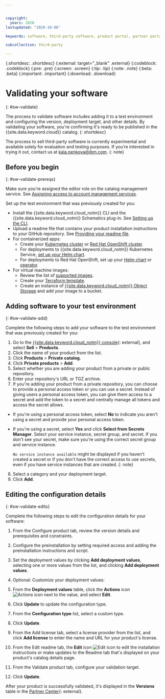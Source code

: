 ```yaml
---


copyright:
  years: 2020
lastupdated: "2020-10-06"

keywords: software, third-party software, product portal, partner portal, sellers, partners, prerequisites, validate, test, containerized apps, virtual machine, VM, images, partner center

subcollection: third-party

---
```


{:shortdesc: .shortdesc}
{:external: target="_blank" .external}
{:codeblock: .codeblock}
{:pre: .pre}
{:screen: .screen}
{:tip: .tip}
{:note: .note}
{:beta: .beta}
{:important: .important}
{:download: .download}

# Validating your software
{: #sw-validate}

The process to validate software includes adding it to a test environment and configuring the version, deployment target, and other details. By validating your software, you're confirming it's ready to be published in the {{site.data.keyword.cloud}} catalog. 
{: shortdesc}

The process to sell third-party software is currently experimental and available solely for evaluation and testing purposes. If you’re interested in trying it out, contact us at kala.nenkova@ibm.com.
{: note}

## Before you begin
{: #sw-validate-prereqs}

Make sure you're assigned the editor role on the catalog management service. See [Assigning access to account management services](/docs/account?topic=account-account-services).

Set up the test environment that was previously created for you:

* Install the {{site.data.keyword.cloud_notm}} CLI and the {{site.data.keyword.cloud_notm}} Schematics plug-in. See [Setting up the CLI](/docs/schematics?topic=schematics-setup-cli).
* Upload a readme file that contains your product installation instructions to your GitHub repository. See [Providing your readme file](/docs/third-party?topic=third-party-sw-provide-readme). 
* For containerized apps:
  * Create your [Kubernetes cluster](/docs/containers?topic=containers-getting-started) or [Red Hat OpenShift cluster](/docs/openshift?topic=openshift-getting-started). 
  * For deployments to {{site.data.keyword.cloud_notm}} Kubernetes Service, [set up your Helm chart](/docs/containers?topic=containers-helm). 
  * For deployments to Red Hat OpenShift, set up your [Helm chart](/docs/openshift?topic=openshift-helm) or [operator](/docs/openshift?topic=openshift-operators).
* For virtual machine images:
  * Review the list of [supported images](/docs/vpc?topic=vpc-about-images). 
  * Create your [Terraform template](/docs/schematics?topic=schematics-getting-started).
  * Create an instance of [{{site.data.keyword.cloud_notm}} Object Storage](/docs/cloud-object-storage?topic=cloud-object-storage-getting-started-cloud-object-storage) and add your image to a bucket.

## Adding software to your test environment
{: #sw-validate-add}

Complete the following steps to add your software to the test environment that was previously created for you: 

1. Go to the [{{site.data.keyword.cloud_notm}} console](https://cloud.ibm.com/partner-center/sell/){: external}, and select **Sell** > **Products**.
2. Click the name of your product from the list.
3. Click **Products** > **Private catalog**.
4. Click **Private products** > **Add**.
5. Select whether you are adding your product from a private or public repository. 
6. Enter your repository's URL or TGZ archive. 
7. If you're adding your product from a private repository, you can choose to provide a personal access token or you can use a secret. Instead of giving users a personal access token, you can give them access to a secret and add the token to a secret and centrally manage all tokens and access the secret allows.

  * If you're using a personal access token, select **No** to indicate you aren't using a secret and provide your personal access token.
  * If you're using a secret, select **Yes** and click **Select from Secrets Manager**. Select your service instance, secret group, and secret. If you don't see your secret, make sure you're using the correct secret group and service instance. 
    
    `No service instance available` might be displayed if you haven't created a secret or if you don't have the correct access to use secrets, even if you have service instances that are created. 
    {: note}

8. Select a category and your deployment target.
9. Click **Add**. 

## Editing the configuration details
{: #sw-validate-edits}

Complete the following steps to edit the configuration details for your software:

1. From the Configure product tab, review the version details and prerequisites and constraints.
2. Configure the preinstallation by setting required access and adding the preinstallation instructions and script.
3. Set the deployment values by clicking **Add deployment values**, selecting one or more values from the list, and clicking **Add deployment values**.
4. Optional: Customize your deployment values:

  1. From the **Deployment values** table, click the **Actions** icon ![Actions icon](../icons/actions-icon-vertical.svg) next to the value, and select **Edit**. 
  2. Click **Update** to update the configuration type.
  3. From the **Configuration type** list, select a custom type.
  4. Click **Update**. 
5. From the Add license tab, select a license provider from the list, and click **Add license** to enter the name and URL for your product's license.
6. From the Edit readme tab, the **Edit** icon ![Edit icon](../icons/icon_write.svg) to edit the installation instructions or make updates to the Readme tab that's displayed on your product's catalog details page.
7. From the Validate product tab, configure your validation target. 
8. Click **Update**.

After your product is successfully validated, it's displayed in the **Versions** table in the [Partner Center](https://cloud.ibm.com/partner-center/sell/){: external}.
















